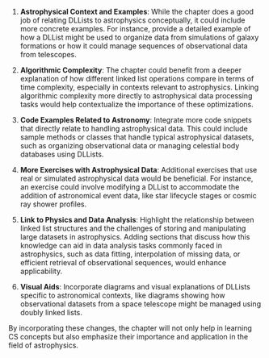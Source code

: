 1. **Astrophysical Context and Examples**: While the chapter does a good job of relating DLLists to astrophysics conceptually, it could include more concrete examples. For instance, provide a detailed example of how a DLList might be used to organize data from simulations of galaxy formations or how it could manage sequences of observational data from telescopes.

2. **Algorithmic Complexity**: The chapter could benefit from a deeper explanation of how different linked list operations compare in terms of time complexity, especially in contexts relevant to astrophysics. Linking algorithmic complexity more directly to astrophysical data processing tasks would help contextualize the importance of these optimizations.

3. **Code Examples Related to Astronomy**: Integrate more code snippets that directly relate to handling astrophysical data. This could include sample methods or classes that handle typical astrophysical datasets, such as organizing observational data or managing celestial body databases using DLLists.

4. **More Exercises with Astrophysical Data**: Additional exercises that use real or simulated astrophysical data would be beneficial. For instance, an exercise could involve modifying a DLList to accommodate the addition of astronomical event data, like star lifecycle stages or cosmic ray shower profiles.

5. **Link to Physics and Data Analysis**: Highlight the relationship between linked list structures and the challenges of storing and manipulating large datasets in astrophysics. Adding sections that discuss how this knowledge can aid in data analysis tasks commonly faced in astrophysics, such as data fitting, interpolation of missing data, or efficient retrieval of observational sequences, would enhance applicability.

6. **Visual Aids**: Incorporate diagrams and visual explanations of DLLists specific to astronomical contexts, like diagrams showing how observational datasets from a space telescope might be managed using doubly linked lists.

By incorporating these changes, the chapter will not only help in learning CS concepts but also emphasize their importance and application in the field of astrophysics.